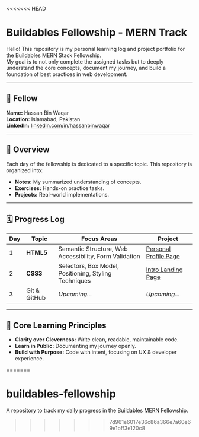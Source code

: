 <<<<<<< HEAD
# Buildables Fellowship - MERN Track

Hello! This repository is my personal learning log and project portfolio for the Buildables MERN Stack Fellowship.  
My goal is to not only complete the assigned tasks but to deeply understand the core concepts, document my journey, and build a foundation of best practices in web development.

---

## 👤 Fellow
**Name:** Hassan Bin Waqar  
**Location:** Islamabad, Pakistan  
**LinkedIn:** [linkedin.com/in/hassanbinwaqar](https://www.linkedin.com/in/hassanbinwaqar/)

---

## 📌 Overview
Each day of the fellowship is dedicated to a specific topic. This repository is organized into:
- **Notes:** My summarized understanding of concepts.
- **Exercises:** Hands-on practice tasks.
- **Projects:** Real-world implementations.

---

## 🗓 Progress Log

| Day | Topic | Focus Areas | Project |
|-----|------|-------------|---------|
| 1 | **HTML5** | Semantic Structure, Web Accessibility, Form Validation | [Personal Profile Page](./day1-html/project/) |
| 2 | **CSS3** | Selectors, Box Model, Positioning, Styling Techniques | [Intro Landing Page](./day2-css/project/) |
| 3 | Git & GitHub | _Upcoming..._ | _Upcoming..._ |

---

## 🌱 Core Learning Principles
- **Clarity over Cleverness:** Write clean, readable, maintainable code.
- **Learn in Public:** Documenting my journey openly.
- **Build with Purpose:** Code with intent, focusing on UX & developer experience.

=======
# buildables-fellowship
A repository to track my daily progress in the Buildables MERN Fellowship.
>>>>>>> 7d961e6017e36c86a366e7a60e69e1bff3e120c8
